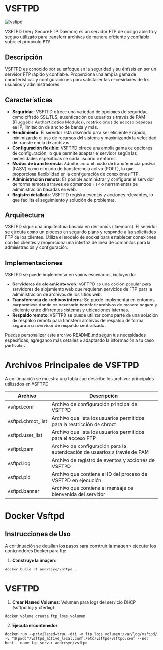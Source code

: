 # VSFTPD

![vsftpd](https://github.com/AndresYE/Network_Service_on_Containers/assets/113482367/3e59b9f8-5a7f-4e4e-babb-b1de4143cb88)

VSFTPD (Very Secure FTP Daemon) es un servidor FTP de código abierto y seguro utilizado para transferir archivos de manera eficiente y confiable sobre el protocolo FTP.

## Descripción

VSFTPD es conocido por su enfoque en la seguridad y su énfasis en ser un servidor FTP rápido y confiable. Proporciona una amplia gama de características y configuraciones para satisfacer las necesidades de los usuarios y administradores.

## Características

- **Seguridad**: VSFTPD ofrece una variedad de opciones de seguridad, como cifrado SSL/TLS, autenticación de usuarios a través de PAM (Pluggable Authentication Modules), restricciones de acceso basadas en IP, limitación de ancho de banda y más.
- **Rendimiento**: El servidor está diseñado para ser eficiente y rápido, minimizando el uso de recursos del sistema y maximizando la velocidad de transferencia de archivos.
- **Configuración flexible**: VSFTPD ofrece una amplia gama de opciones de configuración, lo que permite adaptar el servidor según las necesidades específicas de cada usuario o entorno.
- **Modos de transferencia**: Admite tanto el modo de transferencia pasiva (PASV) como el modo de transferencia activa (PORT), lo que proporciona flexibilidad en la configuración de conexiones FTP.
- **Administración remota**: Es posible administrar y configurar el servidor de forma remota a través de comandos FTP o herramientas de administración basadas en web.
- **Registro detallado**: VSFTPD registra eventos y acciones relevantes, lo que facilita el seguimiento y solución de problemas.

## Arquitectura

VSFTPD sigue una arquitectura basada en demonios (daemons). El servidor se ejecuta como un proceso en segundo plano y responde a las solicitudes FTP de los clientes. Utiliza el modelo de socket para establecer conexiones con los clientes y proporciona una interfaz de línea de comandos para la administración y configuración.

## Implementaciones

VSFTPD se puede implementar en varios escenarios, incluyendo:

- **Servidores de alojamiento web**: VSFTPD es una opción popular para servidores de alojamiento web que requieren servicios de FTP para la administración de archivos de los sitios web.
- **Transferencia de archivos interna**: Se puede implementar en entornos corporativos donde es necesario transferir archivos de manera segura y eficiente entre diferentes sistemas y ubicaciones internas.
- **Respaldo remoto**: VSFTPD se puede utilizar como parte de una solución de respaldo remoto para transferir archivos de respaldo de forma segura a un servidor de respaldo centralizado.

Puedes personalizar este archivo README.md según tus necesidades específicas, agregando más detalles o adaptando la información a tu caso particular.

# Archivos Principales de VSFTPD

A continuación se muestra una tabla que describe los archivos principales utilizados en VSFTPD:

| Archivo            | Descripción                                                   |
|--------------------|---------------------------------------------------------------|
| vsftpd.conf        | Archivo de configuración principal de VSFTPD                  |
| vsftpd.chroot_list | Archivo que lista los usuarios permitidos para la restricción de chroot |
| vsftpd.user_list   | Archivo que lista los usuarios permitidos para el acceso FTP   |
| vsftpd.pam         | Archivo de configuración para la autenticación de usuarios a través de PAM |
| vsftpd.log         | Archivo de registro de eventos y acciones de VSFTPD           |
| vsftpd.pid         | Archivo que contiene el ID del proceso de VSFTPD en ejecución |
| vsftpd.banner      | Archivo que contiene el mensaje de bienvenida del servidor     |

# Docker Vsftpd

## Instrucciones de Uso

A continuación se detallan los pasos para construir la imagen y ejecutar los contenedores Docker para ftp:
1. **Construye la imagen**:
```shell
docker build -t andresye/vsftpd .
```
# VSFTPD
1. **Crear Named Volumes**:
Volumen para logs del servicio DHCP (vsftpd.log y xferlog):
 ```shell
docker volume create ftp_logs_volumen
```
2. **Ejecuta el contenedor**:
```shell
docker run --privileged=true -dti -v ftp_logs_volumen:/var/log/vsftpd/ -v "$(pwd)"/vsftpd_active_local.conf:/etc/vsftpd/vsftpd.conf --net host --name ftp_server andresye/vsftpd

```
